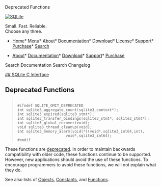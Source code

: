 




Deprecated Functions




[![SQLite](../images/sqlite370_banner.gif)](../index.html)


Small. Fast. Reliable.  
Choose any three.


* [Home](../index.html)* [Menu](javascript:void(0))* [About](../about.html)* [Documentation](../docs.html)* [Download](../download.html)* [License](../copyright.html)* [Support](../support.html)* [Purchase](../prosupport.html)* [Search](javascript:void(0))




* [About](../about.html)* [Documentation](../docs.html)* [Download](../download.html)* [Support](../support.html)* [Purchase](../prosupport.html)






Search Documentation
Search Changelog









[## SQLite C Interface](../c3ref/intro.html)
## Deprecated Functions




> ```
> 
> #ifndef SQLITE_OMIT_DEPRECATED
> int sqlite3_aggregate_count(sqlite3_context*);
> int sqlite3_expired(sqlite3_stmt*);
> int sqlite3_transfer_bindings(sqlite3_stmt*, sqlite3_stmt*);
> int sqlite3_global_recover(void);
> void sqlite3_thread_cleanup(void);
> int sqlite3_memory_alarm(void(*)(void*,sqlite3_int64,int),
>                       void*,sqlite3_int64);
> #endif
> 
> ```



These functions are [deprecated](../c3ref/experimental.html). In order to maintain
backwards compatibility with older code, these functions continue
to be supported. However, new applications should avoid
the use of these functions. To encourage programmers to avoid
these functions, we will not explain what they do.


See also lists of
 [Objects](../c3ref/objlist.html),
 [Constants](../c3ref/constlist.html), and
 [Functions](../c3ref/funclist.html).


